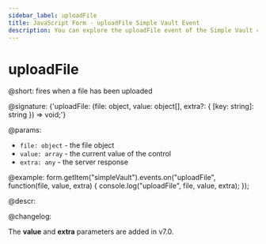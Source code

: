 ```yaml
---
sidebar_label: uploadFile
title: JavaScript Form - uploadFile Simple Vault Event 
description: You can explore the uploadFile event of the Simple Vault control of Form in the documentation of the DHTMLX JavaScript UI library. Browse developer guides and API reference, try out code examples and live demos, and download a free 30-day evaluation version of DHTMLX Suite.
---
```


# uploadFile

@short: fires when a file has been uploaded

@signature: {'uploadFile: (file: object, value: object[], extra?: { [key: string]: string }) => void;'}

@params:
- `file: object` - the file object
- `value: array` - the current value of the control
- `extra: any` - the server response

@example:
form.getItem("simpleVault").events.on("uploadFile", function(file, value, extra) {
    console.log("uploadFile", file, value, extra);
});

@descr:

@changelog:

The **value** and **extra** parameters are added in v7.0.
